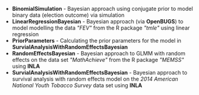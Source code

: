 * __BinomialSimulation__ - Bayesian approach using conjugate prior to model binary data (election outcome) via simulation
* __LinearRegressionBayesian__ - Bayesian approach (via **OpenBUGS**) to model modelling the data _"FEV"_ from the R package _"tmle"_ using linear regression
* __PriorParameters__ - Calculating the prior parameters for the model in **SurvialAnalysisWithRandomEffectsBayesian**
* __RandomEffectsBayesian__ - Bayesian approach to GLMM with random effects on the data set _"MathAchieve"_ from the R package _"MEMSS"_ using **INLA** 
* __SurvialAnalysisWithRandomEffectsBayesian__ - Bayesian approach to survival analysis with random effects model on the _2014 American National Youth Tobacco Survey_ data set using **INLA**
